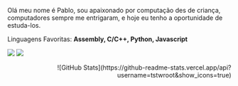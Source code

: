 
<div>
<p align="left"> 
  Olá meu nome é Pablo, sou apaixonado por computação des de criança, computadores sempre me entrigaram, e hoje eu tenho a oportunidade de estuda-los.
</p>

<p align="left">
  Linguagens Favoritas: <strong>Assembly, C/C++, Python, Javascript</strong>
</p>
  <a href="https://www.linkedin.com/in/pablovitorino/" alt="Linkedin">
  <img src="https://img.shields.io/badge/-Linkedin-0e76a8?style=flat-square&logo=Linkedin&logoColor=white&link=pablovitorino" /></a>

  <a href="https://instagram.com/_pablovitorino">
  <img src="https://img.shields.io/badge/-Instagram-DF0174?style=flat-square&labelColor=DF0174&logo=instagram&logoColor=white&link=_pablovitorino"/></a>
</p>
<p align="left">
<div align="right">
  ![GitHub Stats](https://github-readme-stats.vercel.app/api?username=tstwroot&show_icons=true)
</div>
</div>
